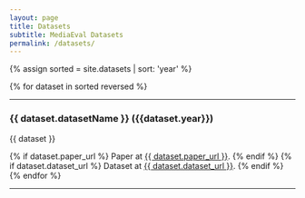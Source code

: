 ```yaml
---
layout: page
title: Datasets
subtitle: MediaEval Datasets
permalink: /datasets/
---
```


{% assign sorted = site.datasets | sort: 'year' %}

{% for dataset in sorted reversed %}
 <hr>
 <h3>{{ dataset.datasetName }} ({{dataset.year}})</h3>

 {{ dataset }}

 {% if dataset.paper_url %}
 Paper at <a href="{{ dataset.paper_url }}">{{ dataset.paper_url }}</a>.
 {% endif %}
 {% if dataset.dataset_url %}
 Dataset at <a href="{{ dataset.dataset_url }}">{{ dataset.dataset_url }}</a>.
 {% endif %}
{% endfor %}

<hr>
